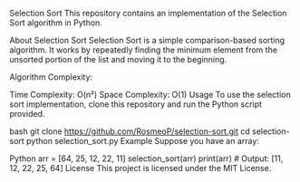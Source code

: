 Selection Sort
This repository contains an implementation of the Selection Sort algorithm in Python.

About Selection Sort
Selection Sort is a simple comparison-based sorting algorithm. It works by repeatedly finding the minimum element from the unsorted portion of the list and moving it to the beginning.

Algorithm Complexity:

Time Complexity: O(n²)
Space Complexity: O(1)
Usage
To use the selection sort implementation, clone this repository and run the Python script provided.

bash
git clone https://github.com/RosmeoP/selection-sort.git
cd selection-sort
python selection_sort.py
Example
Suppose you have an array:

Python
arr = [64, 25, 12, 22, 11]
selection_sort(arr)
print(arr)  # Output: [11, 12, 22, 25, 64]
License
This project is licensed under the MIT License.
